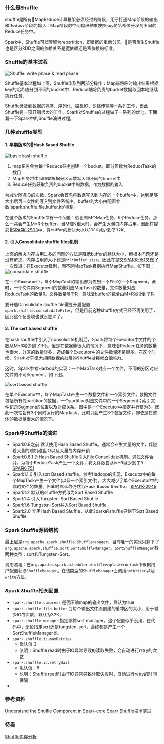 
### 什么是Shuffle
shuffle是所有MapReduce计算框架必须经过的阶段，用于打通Map阶段的输出和Reduce阶段的输入：Map阶段的中间输出结果按照key的哈希值分发到不同的Reduce任务中。

Spark中，Shuffle可以理解为repartition，即数据的重新分区。是否发生Shuffle也是区分RDD之间的依赖关系是宽依赖还是窄依赖的标准。

### Shuffle的基本过程
![Shuffle: write phase & read phase](../images/2019/05/shuffle-write-phase-read-phase.png)

Shuffle基本过程如上图，Shuffle涉及到两部分操作：Map端将临时输出结果根据key的哈希值分到不同的bucket中，Reduce端将负责的bucket数据取回本地继续执行任务。

Shuffle涉及到数据的排序、序列化、磁盘IO、网络传输等一系列工作，因此Shuffle是一项开销很大的工作。Spark对Shuffle的过程做了一系列的优化，下面看一下Spark中的Shuffle演进过程。


### 几种shuffle类型
#### 1. 早期版本的Hash Based Shuffle
![basic hash shuffle](../images/2019/05/basic-hash-shuffle.png)

1. map任务会为每个Reduce任务创建一个bucket，即分区数为ReduceTask的数目
2. Map任务将中间结果根据分区函数写入到不同的bucket中
3. Reduce任务获取负责的bucket中的数据，作为数据的输入

为减少随机IO的次数，Spark会首先将数据写入到内存的一个buffer中，达到足够大小后再一次性的写入到文件系统中。buffer的大小由配置参数'spark.shuffle.file.buffer.kb'控制。

在这个版本的Shuffle中有一个问题：假设有M个Map任务，R个Reduce任务，那么一共会产生M*R个buffer。当M和N很大时，会产生大量的内存占用。因此在提交[SPARK-2503](https://issues.apache.org/jira/browse/SPARK-2503)中，将buffer的默认大小从100K减少到了32K。

#### 2. 引入Consolidate shuffle files机制
上面的解决内存占用过多的问题的方法是降低buffer的默认大小，但根本问题还是没有解决，内存占用的大小还是`M*R*buffer_size`。因此在提交[SPARK-751](https://issues.apache.org/jira/browse/SPARK-751)又做了一次改进：在Executor级别，而不是MapTask级别执行MapShuffle。如下图：
![consolidate shuffle](../images/2019/05/consolidate-shuffle.png)

在一个Executor中，每个MapTask的输出都对应到一个File的一个Segment。此时，一个文件内Segment的数量对应MapTask的数量，文件数量对应ReduceTask的数量R。文件数量等于R，意味着buffer的数量由M*R减少到了R。

要开启Consolidate shuffle file需要开启配置`spark.shuffle.consolidateFiles`，但是目前这种shuffle方式已经不再使用了，因此这个配置项也就没意义了。

#### 3. The sort based shuffle
在hash shuffle中引入了consolidate机制后，Spark将每个Executor中文件的个数从M*R减少到了R个。但是在数据量很大的情况下，意味着Reduce任务的数量也很大，分区的数量很多，造成每个Executor中的文件数量还是很多。在这个时候，Spark对于很大规模数据的处理的Shuffle过程就会很吃力。

这时，Spark参考Hadoop的实现：一个MapTask对应一个文件，不同的分区对应文件的不同Segment，如下图。

![sort based shuffle](../images/2019/05/sort-based-shuffle.png)

在单个Executor中，每个MapTask产生一个数据文件和一个索引文件。数据文件包括所有的partition的数据，一个partition对应文件中的一个Segment；索引文件记录Segment的位置以及对应关系。图中是一个Executor中指定并行度为3，因此一次性会有3个同时运行的MapTask，此时只会产生3个数据文件，即使是在整体的数据量很大的情况下。

### Spark中Shuffle的演进
- Spark0.8之前
  默认使用Hash Based Shuffle。通常会产生大量的文件，伴随着大量的随机磁盘IO以及大量的内存开销
- Spark0.8.1
  为Hash Based Shuffle引入File Consolidate机制。通过文件合并，为每个ReduceTask产生一个文件，将文件数目从M*R减少到了R
  [SPARK-751](https://issues.apache.org/jira/browse/SPARK-751)
- Spark1.1.0
  引入sort Based shuffle。参考Hadoop的实现，Executor中的每个MapTask产生一个文件(以及一个索引文件)，大大减少了单个Executor中的临时文件的数量。但此时默认的仍然为Hash Based Shuffle。
  [SPARK-2045](https://issues.apache.org/jira/browse/SPARK-2045)
- Spark1.2
  默认的shuffle方式改为Sort Based Shuffle
- Spark1.4
  引入Tungsten-Sort Based Shuffle
- Spark1.6
  Tungsten-Sort并入Sort Based Shuffle
- Spark2.0
  弃用Hash Based Shuffle，从此Spark的shuffle只剩下Sort Based Shuffle

### Spark Shuffle源码结构
最上层是`org.apache.spark.shuffle.ShuffleManager`，目前唯一的实现只剩下了`org.apache.spark.shuffle.sort.SortShuffleManager`。`SortShuffleManager`有两种类型：sort和Tungsten-Sort。

调用流程：在`org.apache.spark.scheduler.ShuffleMapTask#runTask`中根据用户配置获取`ShuffleManager`。在该类型的`ShuffleManager`上调用`getWriter`以及`write`方法。


### Spark Shuffle相关配置

- `spark.shuffle.compress`
  是否压缩map的输出文件，默认为true
- `spark.shuffle.file.buffer`
  为每个输出文件流创建的缓冲区的大小，用于减少IO的次数。默认为32K。
- `spark.shuffle.manager`
  指定哪种sort manager，这个配置似乎没用，在代码中，无论指定sort还是tungsten-sort，最终都是产生一个SortShuffleManager类。
- `spark.shuffle.io.maxRetries`
  - 默认值 3
  - 说明：Shuffle read时由于IO异常导致的读取失败，会自动进行retry的次数
- `spark.shuffle.io.retryWait`
  - 默认值：5
  - 说明：Shuffle read时由于IO异常导致读取失败时，自动进行retry的时间间隔
-

### 参考资料
[Understand the Shuffle Component in Spark-core](https://trongkhoanguyen.com/spark/understand-the-shuffle-component-in-spark-core/)
[Spark Shuffle技术演进](https://www.jianshu.com/p/4c5c2e535da5)

### 待看
[Shuffle内存分析](https://www.jianshu.com/p/c83bb237caa8)

